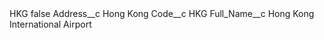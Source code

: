 <?xml version="1.0" encoding="UTF-8"?>
<CustomMetadata xmlns="http://soap.sforce.com/2006/04/metadata" xmlns:xsi="http://www.w3.org/2001/XMLSchema-instance" xmlns:xsd="http://www.w3.org/2001/XMLSchema">
    <label>HKG</label>
    <protected>false</protected>
    <values>
        <field>Address__c</field>
        <value xsi:type="xsd:string">Hong Kong</value>
    </values>
    <values>
        <field>Code__c</field>
        <value xsi:type="xsd:string">HKG</value>
    </values>
    <values>
        <field>Full_Name__c</field>
        <value xsi:type="xsd:string">Hong Kong International Airport</value>
    </values>
</CustomMetadata>
